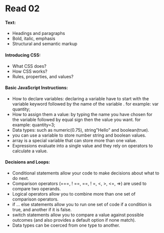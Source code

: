 # Read 02
#### Text:
- Headings and paragraphs
- Bold, italic, emphasis
- Structural and semantic markup

#### Introducing CSS:
- What CSS does?
- How CSS works?
- Rules, properties, and values?

#### Basic JavaScript Instructions:
- How to declare variables:
declaring  a variable have to start with the variable keyword followed by the name of the variable .
for example: var quantity;
- How to assign them a value:
by typing the name you have chosen for the variable followed by equal sign then the value you want.
for example:
quantity=3;
- Data types:
such as numeric(0.75), string"Hello" and boolean(true).
- you can use a variable to store number  string and boolean values.
- array is a special variable that can store more than one value.
- Expressions evaluate into a single value and they  rely on operators to calculate a value. 

#### Decisions and Loops:

- Conditional statements allow your code to make
decisions about what to do next.
- Comparison operators (===, ! ==, ==, ! =, <, >, <=, =>)
are used to compare two operands.
- Logical operators allow you to combine more than one
set of comparison operators.
- if ... else statements allow you to run one set of code
if a condition is true, and another if it is false.
- switch statements allow you to compare a value
against possible outcomes (and also provides a default
option if none match).
- Data types can be coerced from one type to another.


